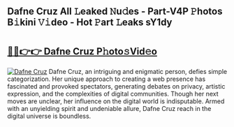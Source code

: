 ## Dafne Cruz All 𝙻eaked 𝙽u𝚍es - Part-V4P 𝙿hotos B𝚒kini 𝚅𝚒deo - Hot 𝙿art 𝙻eaks sY1dy

# <h2><a href="http://ld0dwij.urlbe.top/?page=Dafne+Cruz">🔗🔗👉👉 Dafne Cruz P𝚑oto𝚜Vid𝚎o</a></h2>

[![Dafne Cruz](https://i.imgur.com/eBuTRDB.gif)](http://ld0dwij.urlbe.top/?page=Dafne+Cruz)
Dafne Cruz, an intriguing and enigmatic person, defies simple categorization. Her unique approach to creating a web presence has fascinated and provoked spectators, generating debates on privacy, artistic expression, and the complexities of digital communities. Though her next moves are unclear, her influence on the digital world is indisputable. Armed with an unyielding spirit and undeniable allure, Dafne Cruz reach in the digital universe is boundless.
